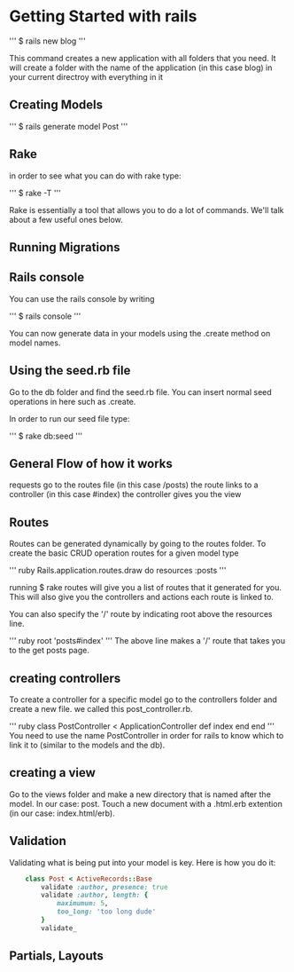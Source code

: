 # Getting Started with rails

'''
	$ rails new blog
'''

This command creates a new application with all folders that you need. It will create a folder with the name of the application (in this case blog) in your current directroy with everything in it

## Creating Models

'''
	$ rails generate model Post 
'''

## Rake

in order to see what you can do with rake type:

'''
	$ rake -T
'''

Rake is essentially a tool that allows you to do a lot of commands. We'll talk about a few useful ones below.


## Running Migrations




## Rails console

You can use the rails console by writing 

'''
	$ rails console
'''

You can now generate data in your models using the .create method on model names.


## Using the seed.rb file

Go to the db folder and find the seed.rb file. You can insert normal seed operations in here such as .create. 

In order to run our seed file type:

'''
	$ rake db:seed
'''

## General Flow of how it works

requests go to the routes file
(in this case /posts)
the route links to a controller
(in this case #index)
the controller gives you the view

## Routes

Routes can be generated dynamically by going to the routes folder. To create the basic CRUD operation routes for a given model type

''' ruby
	Rails.application.routes.draw do
		resources :posts
'''

running $ rake routes will give you a list of routes that it generated for you. This will also give you the controllers and actions each route is linked to.

You can also specify the '/' route by indicating root above the resources line.

''' ruby
	root 'posts#index'
'''
The above line makes a '/' route that takes you to the get posts page.

## creating controllers

To create a controller for a specific model go to the controllers folder and create a new file. we called this post_controller.rb. 

''' ruby
	class PostController < ApplicationController
		def index
		end
	end
'''
You need to use the name PostController in order for rails to know which to link it to (similar to the models and the db). 

## creating a view

Go to the views folder and make a new directory that is named after the model. In our case: post. Touch a new document with a .html.erb extention (in our case: index.html/erb). 


## Validation

Validating what is being put into your model is key. Here is how you do it:

``` ruby
	class Post < ActiveRecords::Base
		validate :author, presence: true
		validate :author, length: {
			maximumum: 5,
			too_long: 'too long dude'
		}
		validate_
```

## Partials, Layouts



